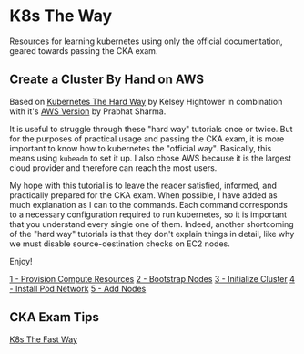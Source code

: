 # K8s The Way

Resources for learning kubernetes using only the official documentation, geared towards passing the CKA exam.

## Create a Cluster By Hand on AWS

Based on [Kubernetes The Hard Way](https://github.com/kelseyhightower/kubernetes-the-hard-way) by Kelsey Hightower in combination with it's [AWS Version](https://github.com/prabhatsharma/kubernetes-the-hard-way-aws) by Prabhat Sharma.

It is useful to struggle through these "hard way" tutorials once or twice. But for the purposes of practical usage and passing the CKA exam, it is more important to know how to kubernetes the "official way". Basically, this means using `kubeadm` to set it up. I also chose AWS because it is the largest cloud provider and therefore can reach the most users.

My hope with this tutorial is to leave the reader satisfied, informed, and practically prepared for the CKA exam. When possible, I have added as much explanation as I can to the commands. Each command corresponds to a necessary configuration required to run kubernetes, so it is important that you understand every single one of them. Indeed, another shortcoming of the "hard way" tutorials is that they don't explain things in detail, like why we must disable source-destination checks on EC2 nodes.

Enjoy!

[1 - Provision Compute Resources](docs/01-compute-resources.md.md)
[2 - Bootstrap Nodes](docs/02-bootstrapping-nodes.md)
[3 - Initialize Cluster](docs/03-init-cluster.md)
[4 - Install Pod Network](docs/04-pod-network.md)
[5 - Add Nodes](docs/05-add-nodes.md)

## CKA Exam Tips

[K8s The Fast Way](docs/k8s-the-fast-way.md)